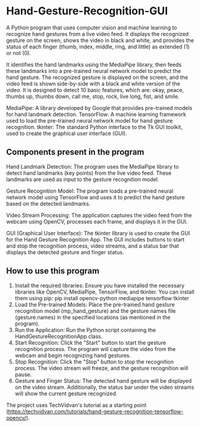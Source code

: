 # Hand-Gesture-Recognition-GUI
A Python program that uses computer vision and machine learning to recognize hand gestures from a live video feed. It displays the recognized gesture on the screen, shows the video in black and white, and provides the status of each finger (thumb, index, middle, ring, and little) as extended (1) or not (0).

It identifies the hand landmarks using the MediaPipe library, then feeds these landmarks into a pre-trained neural network model to predict the hand gesture. The recognized gesture is displayed on the screen, and the video feed is shown side-by-side with a black and white version of the video. It is designed to detect 10 basic features, which are: okay, peace, thumbs up, thumbs down, call me, stop, rock, live long, fist, and smile.

MediaPipe: A library developed by Google that provides pre-trained models for hand landmark detection.
TensorFlow: A machine learning framework used to load the pre-trained neural network model for hand gesture recognition.
tkinter: The standard Python interface to the Tk GUI toolkit, used to create the graphical user interface (GUI).

## Components present in the program
Hand Landmark Detection: The program uses the MediaPipe library to detect hand landmarks (key points) from the live video feed. These landmarks are used as input to the gesture recognition model.

Gesture Recognition Model: The program loads a pre-trained neural network model using TensorFlow and uses it to predict the hand gesture based on the detected landmarks.

Video Stream Processing: The application captures the video feed from the webcam using OpenCV, processes each frame, and displays it in the GUI.

GUI (Graphical User Interface): The tkinter library is used to create the GUI for the Hand Gesture Recognition App. The GUI includes buttons to start and stop the recognition process, video streams, and a status bar that displays the detected gesture and finger status.

## How to use this program
1. Install the required libraries: Ensure you have installed the necessary libraries like OpenCV, MediaPipe, TensorFlow, and tkinter. You can install them using pip:
pip install opencv-python mediapipe tensorflow tkinter
2. Load the Pre-trained Models: Place the pre-trained hand gesture recognition model (mp_hand_gesture) and the gesture names file (gesture.names) in the specified locations (as mentioned in the program).
3. Run the Application: Run the Python script containing the HandGestureRecognitionApp class.
4. Start Recognition: Click the "Start" button to start the gesture recognition process. The program will capture the video from the webcam and begin recognizing hand gestures.
5. Stop Recognition: Click the "Stop" button to stop the recognition process. The video stream will freeze, and the gesture recognition will pause.
6. Gesture and Finger Status: The detected hand gesture will be displayed on the video stream. Additionally, the status bar under the video streams will show the current gesture recognized.

The project uses TechVidvan's tutorial as a starting point (https://techvidvan.com/tutorials/hand-gesture-recognition-tensorflow-opencv/).
